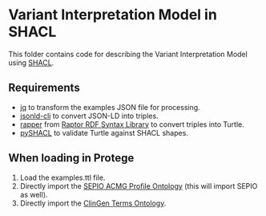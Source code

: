# Variant Interpretation Model in SHACL

This folder contains code for describing the Variant Interpretation Model using [SHACL](https://www.w3.org/TR/shacl/).

## Requirements
- [jq](https://stedolan.github.io/jq/) to transform the examples JSON file for processing.
- [jsonld-cli](https://github.com/digitalbazaar/jsonld-cli) to convert JSON-LD into triples.
- [rapper](http://librdf.org/raptor/rapper.html) from [Raptor RDF Syntax Library](http://librdf.org/raptor/) to convert triples into Turtle.
- [pySHACL](https://github.com/RDFLib/pySHACL) to validate Turtle against SHACL shapes.

## When loading in Protege
1. Load the examples.ttl file.
2. Directly import the [SEPIO ACMG Profile Ontology](https://raw.githubusercontent.com/monarch-initiative/SEPIO-ontology/master/src/ontology/extensions/clingen/clingen-acmg/sepio-clingen-acmg.owl) (this will import SEPIO as well).
3. Directly import the [ClinGen Terms Ontology](https://raw.githubusercontent.com/clingen-data-model/clingen-terms/master/clingen-terms.owl).
